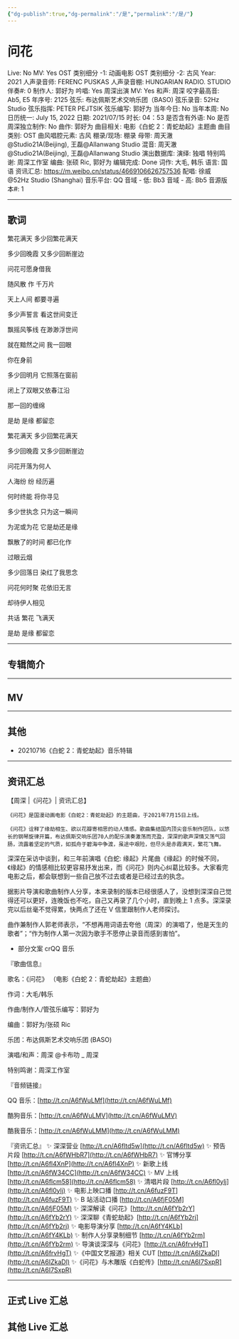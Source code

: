 ```yaml
---
{"dg-publish":true,"dg-permalink":"/是","permalink":"/是/"}
---
```



# 问花

Live: No
MV: Yes
OST 类别细分 -1: 动画电影
OST 类别细分 -2: 古风
Year: 2021
人声录音师: FERENC PUSKAS
人声录音棚: HUNGARIAN RADIO. STUDIO
伴奏#: 0
制作人: 郭好为
吟唱: Yes
周深出演 MV: Yes
和声: 周深
咬字最高音: Ab5, E5
年序号: 2125
弦乐: 布达佩斯艺术交响乐团（BASO)
弦乐录音: 52Hz Studio
弦乐指挥: PETER PEJTSIK
弦乐编写: 郭好为
当年今日: No
当年本周: No
日历统一: July 15, 2022
日期: 2021/07/15
时长: 04：53
是否含有外语: No
是否周深独立制作: No
曲作: 郭好为
曲目相关: 电影《白蛇 2：青蛇劫起》主题曲
曲目类别: OST
曲风唱腔元素: 古风
棚录/现场: 棚录
母带: 周天澈@Studio21A(Beijing), 王磊@Allanwang Studio
混音: 周天澈@Studio21A(Beijing), 王磊@Allanwang Studio
演出数据库:
演绎: 独唱
特别鸣谢: 周深工作室
编曲: 张硕 Ric, 郭好为
编辑完成: Done
词作: 大毛, 韩乐
语言: 国语
资讯汇总: https://m.weibo.cn/status/4669106626757536
配唱: 徐威@52Hz Studio (Shanghai)
音乐平台: QQ
音域 - 低: Bb3
音域 - 高: Bb5
音源版本#: 1

---

## 歌词

繁花满天 多少回繁花满天

多少回晚霞 又多少回断崖边

问花可愿身借我

随风散 作 千万片

天上人间 都要寻遍

多少声誓言 看这世间变迁

飘摇风筝线 在渺渺浮世间

就在黯然之间 我一回眼

你在身前

多少回明月 它照落在窗前

闭上了双眼又依春江沿

那一回的缠绵

是劫 是缘 都留恋

繁花满天 多少回繁花满天

多少回晚霞 又多少回断崖边

问花开落为何人

人海纷 纷 经历遍

何时终能 将你寻见

多少世执念 只为这一瞬间

为泥或为花 它是劫还是缘

飘散了的时间 都已化作

过眼云烟

多少回落日 染红了我思念

问花何时聚 花依旧无言

却待伊人相见

共话 繁花 飞满天

是劫 是缘 都留恋

---

## 专辑简介

---

## MV

---

## 其他

- 20210716《白蛇 2：青蛇劫起》音乐特辑

---

## 资讯汇总

【周深 |《问花》| 资讯汇总】

    《问花》是国漫动画电影《白蛇2：青蛇劫起》的主题曲，于2021年7月15日上线。

    《问花》诠释了缘劫相生、欲以花瓣寄相思的动人情感。歌曲集结国内顶尖音乐制作团队，以悠长的钢琴旋律开篇，布达佩斯交响乐团70人的配乐演奏激荡而充盈，深深的歌声深情又荡气回肠，流露着坚定的气质，如孤舟于碧海中争渡，虽途中艰险，但尽头是赤霞满天，繁花飞舞。

   深深在采访中谈到，和三年前演唱《白蛇: 缘起》片尾曲《缘起》的时候不同，《缘起》的情感相比较更容易抒发出来，而《问花》则内心纠葛比较多。大家看完电影之后，都会联想到一些自己放不过去或者是已经过去的执念。

   据影片导演和歌曲制作人分享，本来录制的版本已经很感人了，没想到深深自己觉得还可以更好，连晚饭也不吃，自己又再录了几个小时，直到晚上 1 点多。深深录完以后丝毫不觉得累，快两点了还在 V 信里跟制作人老师探讨。

   曲作兼制作人郭老师表示，“不想再用词语去夸他（周深）的演唱了，他是天生的歌者”；“作为制作人第一次因为歌手不愿停止录音而感到害怕”。

- 部分文案 crQQ 音乐

『歌曲信息』

歌名：《问花》
（电影《白蛇 2：青蛇劫起》主题曲）

作词：大毛/韩乐

作曲/制作人/管弦乐编写：郭好为

编曲：郭好为/张硕 Ric

乐团：布达佩斯艺术交响乐团 (BASO)

演唱/和声：周深 @卡布叻 _ 周深

特别鸣谢：周深工作室

『音频链接』

QQ 音乐：[http://t.cn/A6fWuLMf](http://t.cn/A6fWuLMf)

酷狗音乐：[http://t.cn/A6fWuLMV](http://t.cn/A6fWuLMV)

酷我音乐：[http://t.cn/A6fWuLMM](http://t.cn/A6fWuLMM)

『资讯汇总』
✨ 深深营业 [http://t.cn/A6fltd5w](http://t.cn/A6fltd5w)
✨ 预告片段 [http://t.cn/A6fWHbR7](http://t.cn/A6fWHbR7)
✨ 官博分享 [http://t.cn/A6fl4XnP](http://t.cn/A6fl4XnP)
✨ 新歌上线 [http://t.cn/A6fW34CC](http://t.cn/A6fW34CC)
✨ MV 上线 [http://t.cn/A6flcm58](http://t.cn/A6flcm58)
✨ 清唱片段 [http://t.cn/A6fl0ylj](http://t.cn/A6fl0ylj)
✨ 电影上映口播 [http://t.cn/A6fuzF9T](http://t.cn/A6fuzF9T)
✨ B 站活动口播 [http://t.cn/A6fjF05M](http://t.cn/A6fjF05M)
✨ 深深解读《问花》[http://t.cn/A6fYb2rY](http://t.cn/A6fYb2rY)
✨ 深深聊《青蛇劫起》[http://t.cn/A6fYb2rj](http://t.cn/A6fYb2rj)
✨ 电影导演分享 [http://t.cn/A6fY4KLb](http://t.cn/A6fY4KLb)
✨ 制作人分享录制细节 [http://t.cn/A6fYb2rm](http://t.cn/A6fYb2rm)
✨ 导演谈深深与《问花》[http://t.cn/A6frvHgT](http://t.cn/A6frvHgT)
✨《中国文艺报道》相关 CUT [http://t.cn/A6IZkaDl](http://t.cn/A6IZkaDl)
✨《问花》与木雕版《白蛇传》[http://t.cn/A6I7SxpR](http://t.cn/A6I7SxpR)

---

## 正式 Live 汇总

## 其他 Live 汇总
